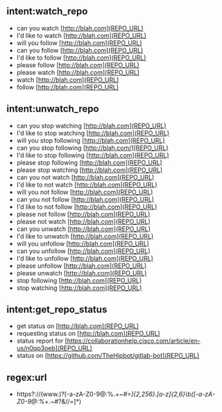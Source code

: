 ## intent:watch_repo
- can you watch [http://blah.com](REPO_URL)
- I'd like to watch [http://blah.com](REPO_URL)
- will you follow [http://blah.com](REPO_URL)
- can you follow [http://blah.com](REPO_URL)
- I'd like to follow [http://blah.com](REPO_URL)
- please follow [http://blah.com](REPO_URL)
- please watch [http://blah.com](REPO_URL)
- watch [http://blah.com](REPO_URL)
- follow [http://blah.com](REPO_URL)

## intent:unwatch_repo
- can you stop watching [http://blah.com](REPO_URL)
- I'd like to stop watching [http://blah.com](REPO_URL)
- will you stop following [http://blah.com](REPO_URL)
- can you stop following [http://blah.com/](REPO_URL)
- I'd like to stop following [http://blah.com](REPO_URL)
- please stop following [http://blah.com](REPO_URL)
- please stop watching [http://blah.com](REPO_URL)
- can you not watch [http://blah.com](REPO_URL)
- I'd like to not watch [http://blah.com](REPO_URL)
- will you not follow [http://blah.com](REPO_URL)
- can you not follow [http://blah.com](REPO_URL)
- I'd like to not follow [http://blah.com](REPO_URL)
- please not follow [http://blah.com](REPO_URL)
- please not watch [http://blah.com](REPO_URL)
- can you unwatch [http://blah.com](REPO_URL)
- I'd like to unwatch [http://blah.com](REPO_URL)
- will you unfollow [http://blah.com](REPO_URL)
- can you unfollow [http://blah.com](REPO_URL)
- I'd like to unfollow [http://blah.com](REPO_URL)
- please unfollow [http://blah.com](REPO_URL)
- please unwatch [http://blah.com](REPO_URL)
- stop following [http://blah.com](REPO_URL)
- stop watching [http://blah.com](REPO_URL)

## intent:get_repo_status
- get status on [http://blah.com](REPO_URL)
- requesting status on [http://blah.com](REPO_URL)
- status report for [https://collaborationhelp.cisco.com/article/en-us/n0qp3oeb](REPO_URL)
- status on [https://github.com/TheHipbot/gitlab-bot](REPO_URL)

## regex:url
- https?:\/\/(www\.)?[-a-zA-Z0-9@:%._\+~#=]{2,256}\.[a-z]{2,6}\b([-a-zA-Z0-9@:%_\+.~#?&//=]*)

